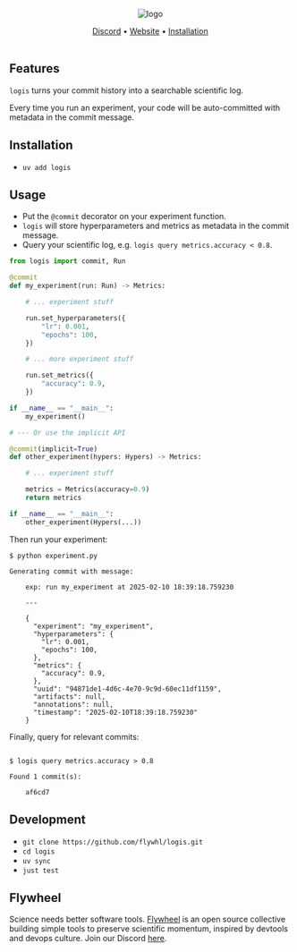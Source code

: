 <div align="center">
  
  ![logo](https://github.com/user-attachments/assets/70bdda50-51ca-453e-9098-69d6668924fd)

  [Discord](https://discord.gg/kTkF2e69fH) • [Website](https://flywhl.dev) • [Installation](#installation)
  <br/>
  <br/>
</div>

## Features

`logis` turns your commit history into a searchable scientific log.

Every time you run an experiment, your code will be auto-committed with metadata in the commit message.


## Installation

* `uv add logis`

## Usage

* Put the `@commit` decorator on your experiment function.
* `logis` will store hyperparameters and metrics as metadata in the commit message.
* Query your scientific log, e.g. `logis query metrics.accuracy < 0.8`.

```python
from logis import commit, Run

@commit
def my_experiment(run: Run) -> Metrics:

    # ... experiment stuff

    run.set_hyperparameters({
        "lr": 0.001,
        "epochs": 100,
    })

    # ... more experiment stuff

    run.set_metrics({
        "accuracy": 0.9,
    })

if __name__ == "__main__":
    my_experiment()

# --- Or use the implicit API

@commit(implicit=True)
def other_experiment(hypers: Hypers) -> Metrics:

    # ... experiment stuff

    metrics = Metrics(accuracy=0.9)
    return metrics

if __name__ == "__main__":
    other_experiment(Hypers(...))
```

Then run your experiment:

```
$ python experiment.py

Generating commit with message:

    exp: run my_experiment at 2025-02-10 18:39:18.759230

    ---

    {
      "experiment": "my_experiment",
      "hyperparameters": {
        "lr": 0.001,
        "epochs": 100,
      },
      "metrics": {
        "accuracy": 0.9,
      },
      "uuid": "94871de1-4d6c-4e70-9c9d-60ec11df1159",
      "artifacts": null,
      "annotations": null,
      "timestamp": "2025-02-10T18:39:18.759230"
    }
```

Finally, query for relevant commits:

```

$ logis query metrics.accuracy > 0.8

Found 1 commit(s):

    af6cd7

```


## Development

* `git clone https://github.com/flywhl/logis.git`
* `cd logis`
* `uv sync`
* `just test`

## Flywheel

Science needs better software tools. [Flywheel](https://flywhl.dev/) is an open source collective building simple tools to preserve scientific momentum, inspired by devtools and devops culture. Join our Discord [here](discord.gg/fd37MFZ7RS).
